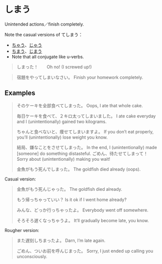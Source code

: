 # しまう

Unintended actions／finish completely.

Note the casual versions of てしまう：
- [ちゃう](・ちゃう)、[じゃう](・じゃう)
- [ちまう](・ちまう)、[じまう](・じまう)
- Note that all conjugate like u-verbs.

> しまった！　　Oh no! (I screwed up!)

> 宿題をやってしまいなさい。
> Finish your homework completely.

## Examples

> そのケーキを全部食べてしまった。
> Oops, I ate that whole cake.
> 
> 毎日ケーキを食べて、２キロ太ってしまいました。
> I ate cake everyday and I (unintentionally) gained two kilograms.
> 
> ちゃんと食べないと、痩せてしまいますよ。
> If you don’t eat properly, you’ll (unintentionally) lose weight you know.
> 
> 結局、嫌なことをさせてしまった。
> In the end, I (unintentionally) made [someone] do something distasteful.
> ごめん、待たせてしまって！
> Sorry about (unintentionally) making you wait!
>
> 金魚がもう死んでしまった。
> The goldfish died already (oops).

Casual version:

> 金魚がもう死んじゃった。
> The goldfish died already.
> 
> もう帰っちゃっていい？
> Is it ok if I went home already?
> 
> みんな、どっか行っちゃったよ。
> Everybody went off somewhere.
> 
> そろそろ遅くなっちゃうよ。
> It’ll gradually become late, you know.

Rougher version:

> また遅刻しちまったよ。
> Darn, I’m late again.
> 
> ごめん、ついお前を呼んじまった。
> Sorry, I just ended up calling you unconsciously.